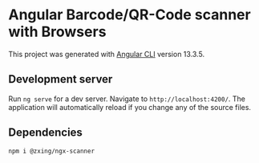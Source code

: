 # Angular Barcode/QR-Code scanner with Browsers

This project was generated with [Angular CLI](https://github.com/angular/angular-cli) version 13.3.5.

## Development server

Run `ng serve` for a dev server. Navigate to `http://localhost:4200/`. The application will automatically reload if you change any of the source files.

## Dependencies

```
npm i @zxing/ngx-scanner
```
